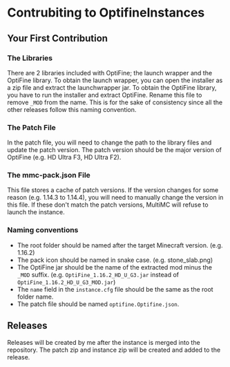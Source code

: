 # Contrubiting to OptifineInstances

## Your First Contribution

### The Libraries

There are 2 libraries included with OptiFine; the launch wrapper
and the OptiFine library. To obtain the launch wrapper, you can
open the installer as a zip file and extract the launchwrapper jar.
To obtain the OptiFine library, you have to run the installer
and extract OptiFine. Rename this file to remove `_MOD` from
the name. This is for the sake of consistency since all the
other releases follow this naming convention.

### The Patch File

In the patch file, you will need to change the path to the
library files and update the patch version. The patch version
should be the major version of OptiFine (e.g. HD Ultra F3,
HD Ultra F2).

### The mmc-pack.json File

This file stores a cache of patch versions. If the
version changes for some reason (e.g. 1.14.3 to 1.14.4), you
will need to manually change the version in this file. If these
don't match the patch versions, MultiMC will refuse to launch
the instance.

### Naming conventions

* The root folder should be named after the target Minecraft version. (e.g. 1.16.2)
* The pack icon should be named in snake case. (e.g. stone_slab.png)
* The OptiFine jar should be the name of the extracted mod minus the `_MOD` suffix. (e.g. `OptiFine_1.16.2_HD_U_G3.jar` instead of `OptiFine_1.16.2_HD_U_G3_MOD.jar`)
* The `name` field in the `instance.cfg` file should be the same as the root folder name.
* The patch file should be named `optifine.Optifine.json`.

## Releases

Releases will be created by me after the instance is merged
into the repository. The patch zip and instance zip will be
created and added to the release.
